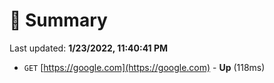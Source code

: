 # 📖 Summary
Last updated: **1/23/2022, 11:40:41 PM**

- `GET` [https://google.com](https://google.com) - **Up** (118ms)
